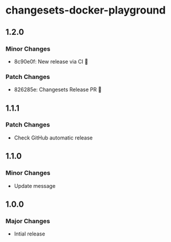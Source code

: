 # changesets-docker-playground

## 1.2.0

### Minor Changes

- 8c90e0f: New release via CI 🤞

### Patch Changes

- 826285e: Changesets Release PR 🤞

## 1.1.1

### Patch Changes

- Check GitHub automatic release

## 1.1.0

### Minor Changes

- Update message

## 1.0.0

### Major Changes

- Intial release
